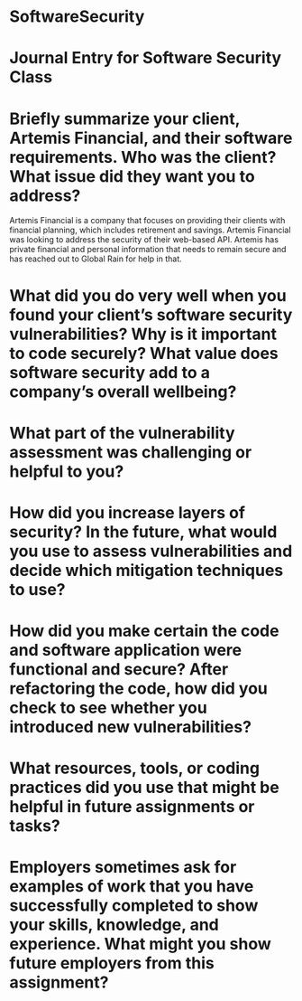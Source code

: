 # SoftwareSecurity
#  Journal Entry for Software Security Class
#  Briefly summarize your client, Artemis Financial, and their software requirements. Who was the client? What issue did they want you to address?
Artemis Financial is a company that focuses on providing their clients with financial planning, which includes retirement and savings. Artemis Financial was looking to address the security of their web-based API. Artemis has private financial and personal information that needs to remain secure and has reached out to Global Rain for help in that.
#  What did you do very well when you found your client’s software security vulnerabilities? Why is it important to code securely? What value does software security add to a company’s overall wellbeing?

#  What part of the vulnerability assessment was challenging or helpful to you?
#  How did you increase layers of security? In the future, what would you use to assess vulnerabilities and decide which mitigation techniques to use?
#  How did you make certain the code and software application were functional and secure? After refactoring the code, how did you check to see whether you introduced new vulnerabilities?
#  What resources, tools, or coding practices did you use that might be helpful in future assignments or tasks?
#  Employers sometimes ask for examples of work that you have successfully completed to show your skills, knowledge, and experience. What might you show future employers from this assignment?
